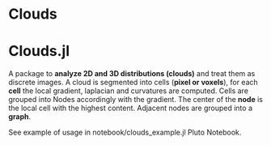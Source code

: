 # Clouds
# Clouds.jl

A package to **analyze 2D and 3D distributions (clouds)** and treat them as discrete images. A cloud is segmented into cells (**pixel or voxels**), for each **cell** the local gradient, laplacian and curvatures are computed. Cells are grouped into Nodes accordingly with the gradient. The center of the **node** is the local cell with the highest content. Adjacent nodes are grouped into a **graph**.

See example of usage in notebook/clouds_example.jl Pluto Notebook.
